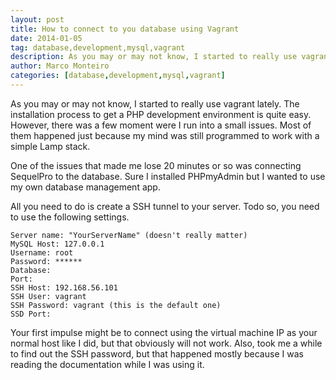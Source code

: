 ```yaml
---
layout: post
title: How to connect to you database using Vagrant
date: 2014-01-05
tag: database,development,mysql,vagrant
description: As you may or may not know, I started to really use vagrant lately. The installation process to get a PHP development environment is quite easy.
author: Marco Monteiro
categories: [database,development,mysql,vagrant]
---
```


As you may or may not know, I started to really use vagrant lately. The installation process to get a PHP development environment is quite easy. However, there was a few moment were I run into a small issues. Most of them happened just because my mind was still programmed to work with a simple Lamp stack.

One of the issues that made me lose 20 minutes or so was connecting SequelPro to the database. Sure I installed PHPmyAdmin but I wanted to use my own database management app.

<!--more-->

All you need to do is create a SSH tunnel to your server. Todo so, you need to use the following settings.

	Server name: "YourServerName" (doesn't really matter)
	MySQL Host: 127.0.0.1
	Username: root
	Password: ******
	Database:
	Port:
	SSH Host: 192.168.56.101
	SSH User: vagrant
	SSH Password: vagrant (this is the default one)
	SSD Port:

Your first impulse might be to connect using the virtual machine IP as your normal host like I did, but that obviously will not work. Also, took me a while to find out the SSH password, but that happened mostly because I was reading the documentation while I was using it.